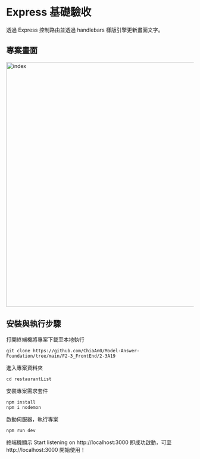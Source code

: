 # Express 基礎驗收
透過 Express 控制路由並透過 handlebars 樣版引擎更新畫面文字。

## 專案畫面
<img width="657" alt="index" src="https://i.imgur.com/j0hINWI.png">

## 安裝與執行步驟
打開終端機將專案下載至本地執行
```
git clone https://github.com/ChiaAn0/Model-Answer-Foundation/tree/main/F2-3_FrontEnd/2-3A19
```
進入專案資料夾
```
cd restaurantList
```
安裝專案需求套件
```
npm install 
npm i nodemon
```
啟動伺服器，執行專案
```
npm run dev
```
終端機顯示 Start listening on http://localhost:3000 即成功啟動，可至 http://localhost:3000 開始使用！
